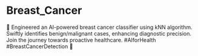 # Breast_Cancer
🔬 Engineered an AI-powered breast cancer classifier using kNN algorithm. Swiftly identifies benign/malignant cases, enhancing diagnostic precision. Join the journey towards proactive healthcare. #AIforHealth #BreastCancerDetection 🌟
